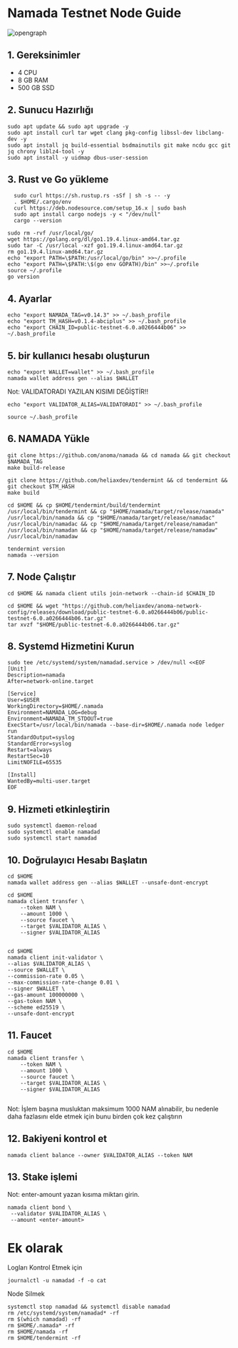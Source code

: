# Namada Testnet Node Guide
![opengraph](https://user-images.githubusercontent.com/82613690/225137742-6d599592-9773-45c0-b9b5-09240b082d40.jpg)

## 1. Gereksinimler
- 4 CPU
- 8 GB RAM
- 500 GB SSD

## 2. Sunucu Hazırlığı
```
sudo apt update && sudo apt upgrade -y
sudo apt install curl tar wget clang pkg-config libssl-dev libclang-dev -y
sudo apt install jq build-essential bsdmainutils git make ncdu gcc git jq chrony liblz4-tool -y
sudo apt install -y uidmap dbus-user-session

```

## 3. Rust ve Go yükleme
```
  sudo curl https://sh.rustup.rs -sSf | sh -s -- -y
  . $HOME/.cargo/env
  curl https://deb.nodesource.com/setup_16.x | sudo bash
  sudo apt install cargo nodejs -y < "/dev/null"
  cargo --version
```
```
sudo rm -rvf /usr/local/go/
wget https://golang.org/dl/go1.19.4.linux-amd64.tar.gz
sudo tar -C /usr/local -xzf go1.19.4.linux-amd64.tar.gz
rm go1.19.4.linux-amd64.tar.gz
echo "export PATH=\$PATH:/usr/local/go/bin" >>~/.profile
echo "export PATH=\$PATH:\$(go env GOPATH)/bin" >>~/.profile
source ~/.profile
go version

```
## 4. Ayarlar
```
echo "export NAMADA_TAG=v0.14.3" >> ~/.bash_profile
echo "export TM_HASH=v0.1.4-abciplus" >> ~/.bash_profile
echo "export CHAIN_ID=public-testnet-6.0.a0266444b06" >> ~/.bash_profile

```

## 5. bir kullanıcı hesabı oluşturun
```
echo "export WALLET=wallet" >> ~/.bash_profile
namada wallet address gen --alias $WALLET
```
Not: VALIDATORADI YAZILAN KISIMI DEĞİŞTİR!!
```
echo "export VALIDATOR_ALIAS=VALIDATORADI" >> ~/.bash_profile 
```
```
source ~/.bash_profile
```

## 6. NAMADA Yükle
```
git clone https://github.com/anoma/namada && cd namada && git checkout $NAMADA_TAG
make build-release
```
```
git clone https://github.com/heliaxdev/tendermint && cd tendermint && git checkout $TM_HASH
make build
```
```
cd $HOME && cp $HOME/tendermint/build/tendermint  /usr/local/bin/tendermint && cp "$HOME/namada/target/release/namada" /usr/local/bin/namada && cp "$HOME/namada/target/release/namadac" /usr/local/bin/namadac && cp "$HOME/namada/target/release/namadan" /usr/local/bin/namadan && cp "$HOME/namada/target/release/namadaw" /usr/local/bin/namadaw
```

```
tendermint version
namada --version
```
## 7. Node Çalıştır
```
cd $HOME && namada client utils join-network --chain-id $CHAIN_ID
```
```
cd $HOME && wget "https://github.com/heliaxdev/anoma-network-config/releases/download/public-testnet-6.0.a0266444b06/public-testnet-6.0.a0266444b06.tar.gz"
tar xvzf "$HOME/public-testnet-6.0.a0266444b06.tar.gz"
```

## 8. Systemd Hizmetini Kurun
```
sudo tee /etc/systemd/system/namadad.service > /dev/null <<EOF
[Unit]
Description=namada
After=network-online.target

[Service]
User=$USER
WorkingDirectory=$HOME/.namada
Environment=NAMADA_LOG=debug
Environment=NAMADA_TM_STDOUT=true
ExecStart=/usr/local/bin/namada --base-dir=$HOME/.namada node ledger run 
StandardOutput=syslog
StandardError=syslog
Restart=always
RestartSec=10
LimitNOFILE=65535

[Install]
WantedBy=multi-user.target
EOF
```

## 9. Hizmeti etkinleştirin
```
sudo systemctl daemon-reload
sudo systemctl enable namadad
sudo systemctl start namadad
```


## 10. Doğrulayıcı Hesabı Başlatın

```
cd $HOME
namada wallet address gen --alias $WALLET --unsafe-dont-encrypt
```
```
cd $HOME
namada client transfer \
    --token NAM \
    --amount 1000 \
    --source faucet \
    --target $VALIDATOR_ALIAS \
    --signer $VALIDATOR_ALIAS
   
 ```

```
cd $HOME
namada client init-validator \
--alias $VALIDATOR_ALIAS \
--source $WALLET \
--commission-rate 0.05 \
--max-commission-rate-change 0.01 \
--signer $WALLET \
--gas-amount 100000000 \
--gas-token NAM \
--scheme ed25519 \
--unsafe-dont-encrypt
```

## 11. Faucet
```
cd $HOME
namada client transfer \
    --token NAM \
    --amount 1000 \
    --source faucet \
    --target $VALIDATOR_ALIAS \
    --signer $VALIDATOR_ALIAS
   
 ```
 Not: İşlem başına musluktan maksimum 1000 NAM alınabilir, bu nedenle daha fazlasını elde etmek için bunu birden çok kez çalıştırın
 
 ## 12. Bakiyeni kontrol et
 ```
 namada client balance --owner $VALIDATOR_ALIAS --token NAM
 ```
 ## 13. Stake işlemi
 Not: enter-amount yazan kısıma miktarı girin.
 ```
 namada client bond \
  --validator $VALIDATOR_ALIAS \
  --amount <enter-amount>
  ```
  
 # Ek olarak
 Logları Kontrol Etmek için
 ```
 journalctl -u namadad -f -o cat
 ```
  
  Node Silmek
 ```
systemctl stop namadad && systemctl disable namadad
rm /etc/systemd/system/namadad* -rf
rm $(which namadad) -rf
rm $HOME/.namada* -rf
rm $HOME/namada -rf
rm $HOME/tendermint -rf
 ``` 
 
